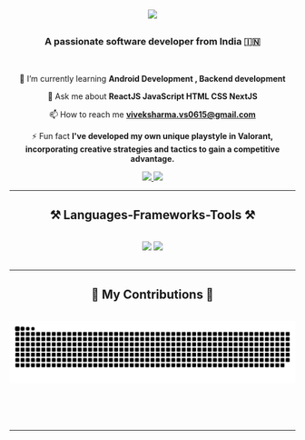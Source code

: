 <h1 align="center">
    <img src="https://readme-typing-svg.herokuapp.com/?font=Oswald&size=35&center=true&vCenter=true&width=500&height=70&duration=4000&lines=HI+THERE!+👋;+I'm+VIVEK+SHARMA!;" />
</h1>

<h3 align="center">A passionate software developer from India 🇮🇳</h3>

<br/>

<div align="center">

 🌱 I’m currently learning **Android Development , Backend development**

 💬 Ask me about **ReactJS JavaScript HTML CSS NextJS**

 📫 How to reach me **viveksharma.vs0615@gmail.com**
  
⚡ Fun fact **I've developed my own unique playstyle in Valorant, incorporating creative strategies and tactics to gain a competitive advantage.**

 </div>
 
<div align="center"> 
  <a href="https://www.linkedin.com/in/vivek-sharma-a6bb2b2b7/" target="_blank">
    <img src="https://img.shields.io/badge/LinkedIn-0077B5?style=for-the-badge&logo=linkedin&logoColor=white" target="_blank" />
  </a>
  <a href="https://twitter.com/VivekkShxrma" target="_blank">
     <img src="https://img.shields.io/badge/Twitter-FF5722?style=for-the-badge&logo=twitter&logoColor=white" target="_blank" /> <!-- sqlite, safari, google-chrome are other good icon options -->
  </a>
</div>

 <hr/>
 
<h2 align="center">⚒️ Languages-Frameworks-Tools ⚒️</h2>
<br/>
<div align="center">
    <img src="https://skillicons.dev/icons?i=reactjs,bootstrap,html,css,vscode,github,git,androidstudio,nodejs,react,npm,pnpm" />
    <img src="https://skillicons.dev/icons?i=python,javascript,firebase,mongodb,nextjs,mysql,aws,expressjs" /><br>
</div>

<br/>
<hr/>

<div align="center">
  <h2>🐍 My Contributions 🐍</h2>
  <br>
  <img alt="snake eating my contributions" src="https://raw.githubusercontent.com/Platane/snk/output/github-contribution-grid-snake.svg" />
  
  <br/><br/><br/>
</div>

<hr/>
